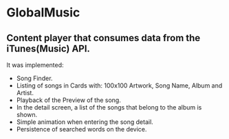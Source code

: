 # GlobalMusic

## Content player that consumes data from the iTunes(Music) API.

It was implemented:
- Song Finder.
- Listing of songs in Cards with:
   100x100 Artwork, Song Name, Album and Artist.
- Playback of the Preview of the song.
- In the detail screen, a list of the songs that belong to the album is shown.
- Simple animation when entering the song detail.
- Persistence of searched words on the device.
